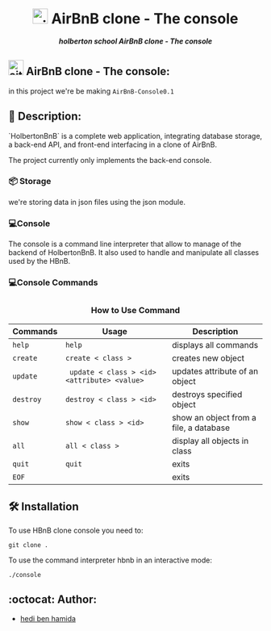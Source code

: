 <h1 align="center">
	<img alt="aitBnB" src="https://cdn.icon-icons.com/icons2/836/PNG/512/Airbnb_icon-icons.com_66791.png" height="30"/> AirBnB clone - The console
</h1>
<p align="center">
	<b><i>holberton school AirBnB clone - The console</i></b><br>
</p>



## <img alt="aitBnB" src="https://cdn.icon-icons.com/icons2/836/PNG/512/Airbnb_icon-icons.com_66791.png" height="30"/> AirBnB clone - The console:

in this project we're be making `AirBnB-Console0.1`

## 📖 Description:

<p>
`HolbertonBnB` is a complete web application, integrating database storage, a back-end API, and front-end interfacing in a clone of AirBnB.

The project currently only implements the back-end console.

</p>

### 📦 Storage

we're storing data in json files using the json module. 

### 💻Console

The console is a command line interpreter that allow to manage of the backend of HolbertonBnB. It also used to handle and manipulate all classes used by the HBnB.

### 💻Console Commands

## <h3 align="center"> How to Use Command </h3>

| Commands  | Usage                                        | Description                            |
| --------- | -------------------------------------------- | -------------------------------------- |
| `help`    | `help `                                      | displays all commands                  |
| `create`  | `create < class >`                           | creates new object                     |
| `update`  | ` update < class > <id> <attribute> <value>` | updates attribute of an object         |
| `destroy` | `destroy < class > <id>`                     | destroys specified object              |
| `show`    | `show < class > <id>`                        | show an object from a file, a database |
| `all`     | `all < class >`                              | display all objects in class           |
| `quit`    | `quit`                                       | exits                                  |
| `EOF`     | ` `                                          | exits                                  |

## 🛠️ Installation

To use HBnB clone console you need to:

```{r mon_bloc, echo = FALSE, WARNING = TRUE}
git clone .
```

To use the command interpreter hbnb in an interactive mode:

```{r mon_bloc, echo = FALSE, WARNING = TRUE}
./console
```


 
## :octocat: Author:

- [hedi ben hamida](https://github.com/xcoder19)
